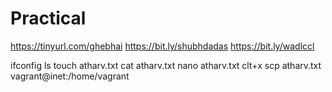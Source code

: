 # Practical

https://tinyurl.com/ghebhai
https://bit.ly/shubhdadas
https://bit.ly/wadlccl 


ifconfig
ls
touch atharv.txt
cat atharv.txt
nano atharv.txt
clt+x
scp atharv.txt vagrant@inet:/home/vagrant